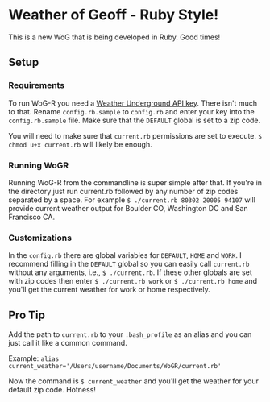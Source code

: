 # Weather of Geoff - Ruby Style!

This is a new WoG that is being developed in Ruby. Good times!

## Setup

### Requirements

To run WoG-R you need a [Weather Underground API
key](http://www.wunderground.com/weather/api/). There isn't much to
that. Rename `config.rb.sample` to `config.rb` and enter your key into
the `config.rb.sample` file. Make sure that the `DEFAULT` global is set
to a zip code.

You will need to make sure that `current.rb` permissions are set to
execute. `$ chmod u+x current.rb` will likely be enough. 

### Running WoGR

Running WoG-R from the commandline is super simple after that. If you're
in the directory just run current.rb followed by any number of zip codes
separated by a space. For example `$ ./current.rb 80302 20005 94107` will
provide current weather output for Boulder CO, Washington DC and San
Francisco CA.

### Customizations

In the `config.rb` there are global variables for `DEFAULT`, `HOME` and
`WORK`. I recommend filling in the `DEFAULT` global so you can easily
call `current.rb` without any arguments, i.e., `$ ./current.rb`. If
these other globals are set with zip codes then enter `$ ./current.rb
work` or `$ ./current.rb home` and you'll get the current weather for
work or home respectively.

## Pro Tip

Add the path to `current.rb` to your `.bash_profile` as an alias and
you can just call it like a common command. 

Example: `alias current_weather='/Users/username/Documents/WoGR/current.rb'`

Now the command is `$ current_weather` and you'll get the
weather for your default zip code. Hotness!


